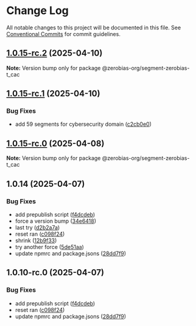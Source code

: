 # Change Log

All notable changes to this project will be documented in this file.
See [Conventional Commits](https://conventionalcommits.org) for commit guidelines.

## [1.0.15-rc.2](https://github.com/zerobias-org/segment/compare/@zerobias-org/segment-zerobias-t_cac@1.0.15-rc.1...@zerobias-org/segment-zerobias-t_cac@1.0.15-rc.2) (2025-04-10)

**Note:** Version bump only for package @zerobias-org/segment-zerobias-t_cac





## [1.0.15-rc.1](https://github.com/zerobias-org/segment/compare/@zerobias-org/segment-zerobias-t_cac@1.0.15-rc.0...@zerobias-org/segment-zerobias-t_cac@1.0.15-rc.1) (2025-04-10)


### Bug Fixes

* add 59 segments for cybersecurity domain ([c2cb0e0](https://github.com/zerobias-org/segment/commit/c2cb0e0c1f1eabb51d7f5a6ae6db98c1516fcdbe))





## [1.0.15-rc.0](https://github.com/zerobias-org/segment/compare/@zerobias-org/segment-zerobias-t_cac@1.0.14...@zerobias-org/segment-zerobias-t_cac@1.0.15-rc.0) (2025-04-08)

**Note:** Version bump only for package @zerobias-org/segment-zerobias-t_cac





## 1.0.14 (2025-04-07)


### Bug Fixes

* add prepublish  script ([f4dcdeb](https://github.com/zerobias-org/segment/commit/f4dcdebd8680d01e015ebc89587a9f70d641afe4))
* force a version bump ([34e6418](https://github.com/zerobias-org/segment/commit/34e6418d078a9f5caf40c511a89dcf0bdb606dc7))
* last try ([d2b2a7a](https://github.com/zerobias-org/segment/commit/d2b2a7afeca45e2d7ca0beaa1e1bed46a09a82c4))
* reset ran ([c098f24](https://github.com/zerobias-org/segment/commit/c098f240eaf5c840d8c595e05e0ad4eee510fe71))
* shrink ([12b9f33](https://github.com/zerobias-org/segment/commit/12b9f3366b3d0b69018a20f5b5f01d86ad87753f))
* try another force ([5de51aa](https://github.com/zerobias-org/segment/commit/5de51aa6220d857f3e235e2a0c7557b40ee8e5e3))
* update npmrc and package.jsons ([28dd7f9](https://github.com/zerobias-org/segment/commit/28dd7f9ea06676c82b88aabf586f5bb6b974bf3b))





## 1.0.10-rc.0 (2025-04-07)


### Bug Fixes

* add prepublish  script ([f4dcdeb](https://github.com/zerobias-org/segment/commit/f4dcdebd8680d01e015ebc89587a9f70d641afe4))
* reset ran ([c098f24](https://github.com/zerobias-org/segment/commit/c098f240eaf5c840d8c595e05e0ad4eee510fe71))
* update npmrc and package.jsons ([28dd7f9](https://github.com/zerobias-org/segment/commit/28dd7f9ea06676c82b88aabf586f5bb6b974bf3b))
